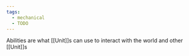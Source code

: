 ```yaml
---
tags:
  - mechanical
  - TODO
---
```


Abilities are what [[Unit]]s can use to interact with the world and other [[Unit]]s
